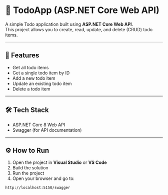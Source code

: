 # 📝 TodoApp (ASP.NET Core Web API)

A simple Todo application built using **ASP.NET Core Web API**.  
This project allows you to create, read, update, and delete (CRUD) todo items.

---

## 🚀 Features
- Get all todo items  
- Get a single todo item by ID  
- Add a new todo item  
- Update an existing todo item  
- Delete a todo item  

---

## 🛠️ Tech Stack
- ASP.NET Core 8 Web API  
- Swagger (for API documentation)  

---

## ⚙️ How to Run

1. Open the project in **Visual Studio** or **VS Code**  
2. Build the solution  
3. Run the project  
4. Open your browser and go to:  
```bash
http://localhost:5150/swagger
